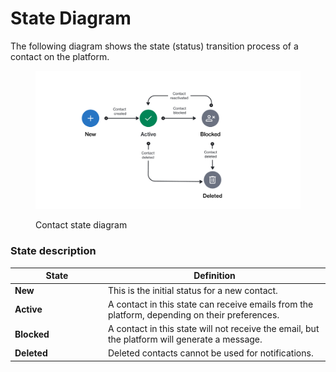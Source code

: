# State Diagram

The following diagram shows the state (status) transition process of a contact on the platform.

<figure><img src="../../../../.gitbook/assets/image (1) (1).png" alt=""><figcaption><p>Contact state diagram</p></figcaption></figure>

### State description

<table><thead><tr><th width="135">State</th><th>Definition</th></tr></thead><tbody><tr><td><strong>New</strong></td><td>This is the initial status for a new contact.</td></tr><tr><td><strong>Active</strong></td><td>A contact in this state can receive emails from the platform, depending on their preferences.</td></tr><tr><td><strong>Blocked</strong></td><td>A contact in this state will not receive the email, but the platform will generate a message.</td></tr><tr><td><strong>Deleted</strong></td><td>Deleted contacts cannot be used for notifications.</td></tr></tbody></table>
